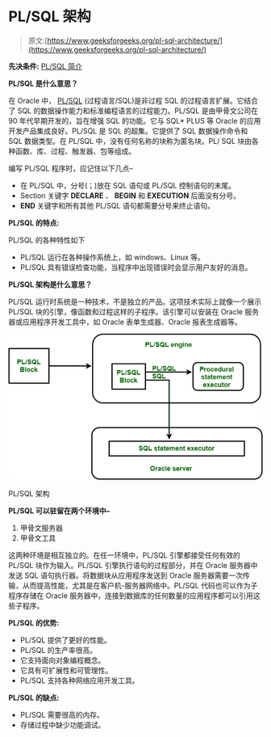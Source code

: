 # PL/SQL 架构

> 原文:[https://www.geeksforgeeks.org/pl-sql-architecture/](https://www.geeksforgeeks.org/pl-sql-architecture/)

**先决条件:** [PL/SQL 简介](https://www.geeksforgeeks.org/plsql-introduction/)

**PL/SQL 是什么意思？**

在 Oracle 中， [PL/SQL](https://www.geeksforgeeks.org/functions-in-plsql/) (过程语言/SQL)是非过程 SQL 的过程语言扩展。它结合了 SQL 的数据操作能力和标准编程语言的过程能力。PL/SQL 是由甲骨文公司在 90 年代早期开发的，旨在增强 SQL 的功能。它与 SQL* PLUS 等 Oracle 的应用开发产品集成良好。PL/SQL 是 SQL 的超集。它提供了 SQL 数据操作命令和 SQL 数据类型。在 PL/SQL 中，没有任何名称的块称为匿名块。PL/ SQL 块由各种函数、库、过程、触发器、包等组成。

编写 PL/SQL 程序时，应记住以下几点–

*   在 PL/SQL 中，分号(；)放在 SQL 语句或 PL/SQL 控制语句的末尾。
*   Section 关键字 **DECLARE** 、 **BEGIN** 和 **EXECUTION** 后面没有分号。
*   **END** 关键字和所有其他 PL/SQL 语句都需要分号来终止语句。

**PL/SQL 的特点:**

PL/SQL 的各种特性如下

*   PL/SQL 运行在各种操作系统上，如 windows、Linux 等。
*   PL/SQL 具有错误检查功能，当程序中出现错误时会显示用户友好的消息。

**PL/SQL 架构是什么意思？**

PL/SQL 运行时系统是一种技术，不是独立的产品。这项技术实际上就像一个展示 PL/SQL 块的引擎，像函数和过程这样的子程序。该引擎可以安装在 Oracle 服务器或应用程序开发工具中，如 Oracle 表单生成器、Oracle 报表生成器等。

![](img/8b7e36d8b204d7f6f1c924e549d7f2fd.png)

PL/SQL 架构

**PL/SQL 可以驻留在两个环境中–**

1.  甲骨文服务器
2.  甲骨文工具

这两种环境是相互独立的。在任一环境中，PL/SQL 引擎都接受任何有效的 PL/SQL 块作为输入。PL/SQL 引擎执行语句的过程部分，并在 Oracle 服务器中发送 SQL 语句执行器。将数据块从应用程序发送到 Oracle 服务器需要一次传输，从而提高性能，尤其是在客户机-服务器网络中。PL/SQL 代码也可以作为子程序存储在 Oracle 服务器中，连接到数据库的任何数量的应用程序都可以引用这些子程序。

**PL/SQL 的优势:**

*   PL/SQL 提供了更好的性能。
*   PL/SQL 的生产率很高。
*   它支持面向对象编程概念。
*   它具有可扩展性和可管理性。
*   PL/SQL 支持各种网络应用开发工具。

**PL/SQL 的缺点:**

*   PL/SQL 需要很高的内存。
*   存储过程中缺少功能调试。